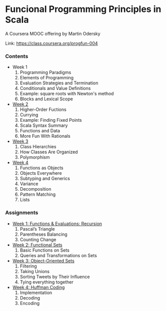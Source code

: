 Funcional Programming Principles in Scala
=========================================

A Coursera MOOC offering by Martin Odersky

Link: https://class.coursera.org/progfun-004

### Contents

- Week 1
  1. Programming Paradigms
  2. Elements of Programming
  3. Evaluation Strategies and Termination
  4. Conditionals and Value Definitions
  5. Example: square roots with Newton's method
  6. Blocks and Lexical Scope
- [Week 2](week2.md)
  1. Higher-Order Fuctions
  2. Currying
  3. Example: Finding Fixed Points
  4. Scala Syntax Summary
  5. Functions and Data
  6. More Fun With Rationals
- [Week 3](week3.md)
  1. Class Hierarchies
  2. How Classes Are Organized
  3. Polymorphism
- [Week 4](week4.md)
  1. Functions as Objects
  2. Objects Everywhere
  3. Subtyping and Generics
  4. Variance
  5. Decomposition
  6. Pattern Matching
  7. Lists
  
### Assignments

* [Week 1: Functions & Evaluations: Recursion](ex1.md)
  1. Pascal’s Triangle
  2. Parentheses Balancing
  3. Counting Change
* [Week 2: Functional Sets](ex2.md)
  1. Basic Functions on Sets
  2. Queries and Transformations on Sets
* [Week 3: Object-Oriented Sets](ex3.md)
  1. Filtering
  2. Taking Unions
  3. Sorting Tweets by Their Influence
  4. Tying everything together
* [Week 4: Huffman Coding](ex4.md)
  1. Implementation
  2. Decoding
  3. Encoding
